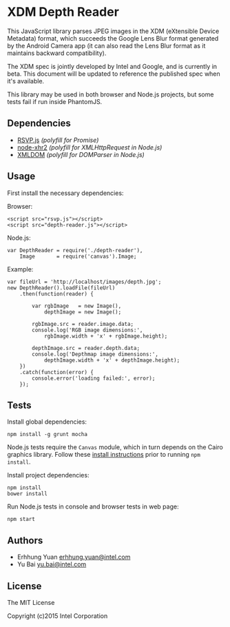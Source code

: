 XDM Depth Reader
================

This JavaScript library parses JPEG images in the XDM (eXtensible Device Metadata)
format, which succeeds the Google Lens Blur format generated by the Android Camera
app (it can also read the Lens Blur format as it maintains backward compatibility).

The XDM spec is jointly developed by Intel and Google, and is currently in beta.
This document will be updated to reference the published spec when it's available.

This library may be used in both browser and Node.js projects, but some tests fail
if run inside PhantomJS.

## Dependencies

 - [RSVP.js](https://github.com/tildeio/rsvp.js) *(polyfill for Promise)*
 - [node-xhr2](https://github.com/pwnall/node-xhr2) *(polyfill for XMLHttpRequest in Node.js)*
 - [XMLDOM](https://github.com/jindw/xmldom) *(polyfill for DOMParser in Node.js)*

## Usage

First install the necessary dependencies:

Browser:

    <script src="rsvp.js"></script>
    <script src="depth-reader.js"></script>

Node.js:

    var DepthReader = require('./depth-reader'),
        Image       = require('canvas').Image;

Example:

    var fileUrl = 'http://localhost/images/depth.jpg';
    new DepthReader().loadFile(fileUrl)
        .then(function(reader) {

            var rgbImage   = new Image(),
                depthImage = new Image();

            rgbImage.src = reader.image.data;
            console.log('RGB image dimensions:',
                rgbImage.width + 'x' + rgbImage.height);

            depthImage.src = reader.depth.data;
            console.log('Depthmap image dimensions:',
                depthImage.width + 'x' + depthImage.height);
        })
        .catch(function(error) {
            console.error('loading failed:', error);
        });

## Tests

Install global dependencies:

    npm install -g grunt mocha

Node.js tests require the `Canvas` module, which in turn depends on the Cairo graphics library.
Follow these [install instructions](https://github.com/LearnBoost/node-canvas/wiki)
prior to running `npm install`.

Install project dependencies:

    npm install
    bower install

Run Node.js tests in console and browser tests in web page:

    npm start

## Authors

  - Erhhung Yuan <erhhung.yuan@intel.com>
  - Yu Bai <yu.bai@intel.com>

## License

The MIT License

Copyright (c)2015 Intel Corporation
